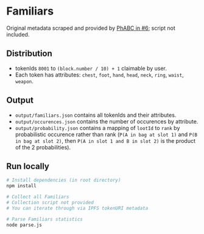 # Familiars

Original metadata scraped and provided by [PhABC in #6](https://github.com/Anish-Agnihotri/dhof-loot/pull/6); script not included.

## Distribution

- tokenIds `8001` to `(block.number / 10) + 1` claimable by user.
- Each token has attributes: `chest`, `foot`, `hand`, `head`, `neck`, `ring`, `waist`, `weapon`.

## Output

- `output/familiars.json` contains all tokenIds and their attributes.
- `output/occurences.json` contains the number of occurences by attribute.
- `output/probability.json` contains a mapping of `lootId` to `rank` by probabilistic occurence rather than rank (`P(A in bag at slot 1)` and `P(B in bag at slot 2)`, then `P(A in slot 1 and B in slot 2)` is the product of the 2 probabilities).

## Run locally

```bash
# Install dependencies (in root directory)
npm install

# Collect all Familiars
# Collection script not provided
# You can iterate through via IPFS tokenURI metadata

# Parse Familiars statistics
node parse.js
```
